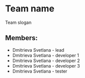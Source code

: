# Team name
Team slogan 

## Members:
* Dmitrieva Svetlana - lead
* Dmitrieva Svetlana - developer 1
* Dmitrieva Svetlana - developer 2
* Dmitrieva Svetlana - developer 3
* Dmitrieva Svetlana - tester